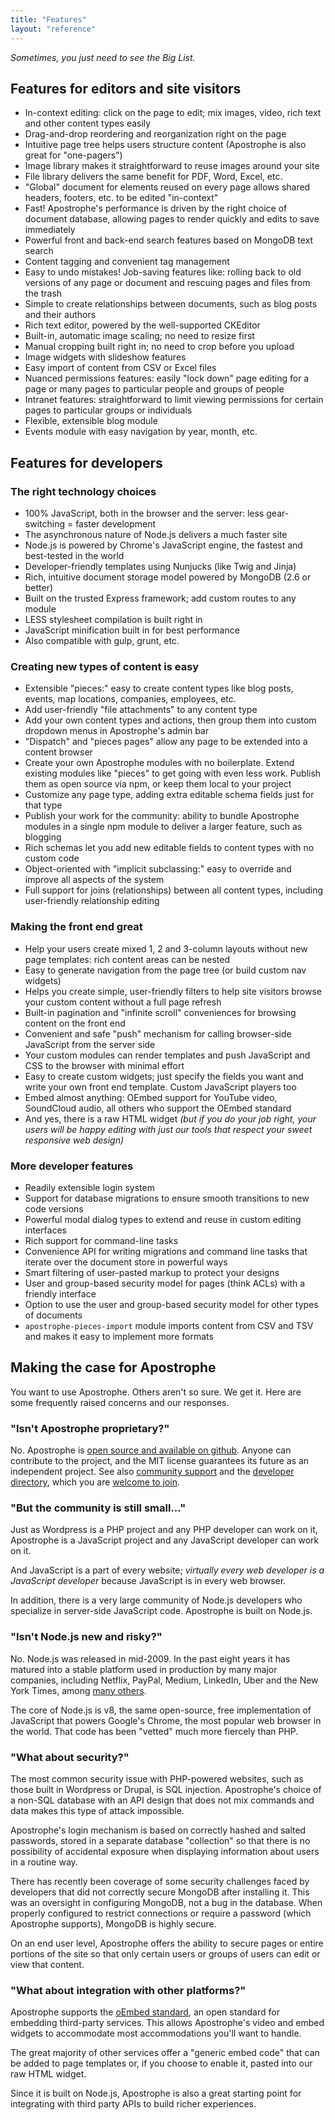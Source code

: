 ```yaml
---
title: "Features"
layout: "reference"
---
```


*Sometimes, you just need to see the Big List.*

## Features for editors and site visitors

* In-context editing: click on the page to edit; mix images, video, rich text and other content types easily
* Drag-and-drop reordering and reorganization right on the page
* Intuitive page tree helps users structure content (Apostrophe is also great for "one-pagers")
* Image library makes it straightforward to reuse images around your site
* File library delivers the same benefit for PDF, Word, Excel, etc.
* "Global" document for elements reused on every page allows shared headers, footers, etc. to be edited "in-context"
* Fast! Apostrophe's performance is driven by the right choice of document database, allowing pages to render quickly and edits to save immediately
* Powerful front and back-end search features based on MongoDB text search
* Content tagging and convenient tag management
* Easy to undo mistakes! Job-saving features like: rolling back to old versions of any page or document and rescuing pages and files from the trash
* Simple to create relationships between documents, such as blog posts and their authors
* Rich text editor, powered by the well-supported CKEditor
* Built-in, automatic image scaling; no need to resize first
* Manual cropping built right in; no need to crop before you upload
* Image widgets with slideshow features
* Easy import of content from CSV or Excel files
* Nuanced permissions features: easily "lock down" page editing for a page or many pages to particular people and groups of people
* Intranet features: straightforward to limit viewing permissions for certain pages to particular groups or individuals
* Flexible, extensible blog module
* Events module with easy navigation by year, month, etc.

## Features for developers

### The right technology choices

* 100% JavaScript, both in the browser and the server: less gear-switching = faster development
* The asynchronous nature of Node.js delivers a much faster site
* Node.js is powered by Chrome's JavaScript engine, the fastest and best-tested in the world
* Developer-friendly templates using Nunjucks (like Twig and Jinja)
* Rich, intuitive document storage model powered by MongoDB (2.6 or better)
* Built on the trusted Express framework; add custom routes to any module
* LESS stylesheet compilation is built right in
* JavaScript minification built in for best performance
* Also compatible with gulp, grunt, etc.

### Creating new types of content is easy

* Extensible "pieces:" easy to create content types like blog posts, events, map locations, companies, employees, etc.
* Add user-friendly "file attachments" to any content type
* Add your own content types and actions, then group them into custom dropdown menus in Apostrophe's admin bar
* "Dispatch" and "pieces pages" allow any page to be extended into a content browser
* Create your own Apostrophe modules with no boilerplate. Extend existing modules like "pieces" to get going with even less work. Publish them as open source via npm, or keep them local to your project
* Customize any page type, adding extra editable schema fields just for that type
* Publish your work for the community: ability to bundle Apostrophe modules in a single npm module to deliver a larger feature, such as blogging
* Rich schemas let you add new editable fields to content types with no custom code
* Object-oriented with "implicit subclassing:" easy to override and improve all aspects of the system
* Full support for joins (relationships) between all content types, including user-friendly relationship editing

### Making the front end great

* Help your users create mixed 1, 2 and 3-column layouts without new page templates: rich content areas can be nested
* Easy to generate navigation from the page tree (or build custom nav widgets)
* Helps you create simple, user-friendly filters to help site visitors browse your custom content without a full page refresh
* Built-in pagination and "infinite scroll" conveniences for browsing content on the front end
* Convenient and safe "push" mechanism for calling browser-side JavaScript from the server side
* Your custom modules can render templates and push JavaScript and CSS to the browser with minimal effort
* Easy to create custom widgets; just specify the fields you want and write your own front end template. Custom JavaScript players too
* Embed almost anything: OEmbed support for YouTube video, SoundCloud audio, all others who support the OEmbed standard
* And yes, there is a raw HTML widget *(but if you do your job right, your users will be happy editing with just our tools that respect your sweet responsive web design)*

### More developer features

* Readily extensible login system
* Support for database migrations to ensure smooth transitions to new code versions
* Powerful modal dialog types to extend and reuse in custom editing interfaces
* Rich support for command-line tasks
* Convenience API for writing migrations and command line tasks that iterate over the document store in powerful ways
* Smart filtering of user-pasted markup to protect your designs
* User and group-based security model for pages (think ACLs) with a friendly interface
* Option to use the user and group-based security model for other types of documents
* `apostrophe-pieces-import` module imports content from CSV and TSV and makes it easy to implement more formats

## Making the case for Apostrophe

You want to use Apostrophe. Others aren't so sure. We get it. Here are some frequently raised concerns and our responses.

### "Isn't Apostrophe proprietary?"

No. Apostrophe is [open source and available on github](https://github.com/punkave/apostrophe). Anyone can contribute to the project, and the MIT license guarantees its future as an independent project. See also [community support](http://apostrophecms.org/community/index.html) and the [developer directory](http://apostrophecms.org/support/directory.html), which you are [welcome to join](mailto:tom@punkave.com).

### "But the community is still small..."

Just as Wordpress is a PHP project and any PHP developer can work on it, Apostrophe is a JavaScript project and any JavaScript developer can work on it.

And JavaScript is a part of every website; *virtually every web developer is a JavaScript developer* because JavaScript is in every web browser.

In addition, there is a very large community of Node.js developers who specialize in server-side JavaScript code. Apostrophe is built on Node.js.

### "Isn't Node.js new and risky?"

No. Node.js was released in mid-2009. In the past eight years it has matured into a stable platform used in production by many major companies, including Netflix, PayPal, Medium, LinkedIn, Uber and the New York Times, among [many others](https://siftery.com/nodejs).

The core of Node.js is v8, the same open-source, free implementation of JavaScript that powers Google's Chrome, the most popular web browser in the world. That code has been "vetted" much more fiercely than PHP.

### "What about security?"

The most common security issue with PHP-powered websites, such as those built in Wordpress or Drupal, is SQL injection. Apostrophe's choice of a non-SQL database with an API design that does not mix commands and data makes this type of attack impossible.

Apostrophe's login mechanism is based on correctly hashed and salted passwords, stored in a separate database "collection" so that there is no possibility of accidental exposure when displaying information about users in a routine way.

There has recently been coverage of some security challenges faced by developers that did not correctly secure MongoDB after installing it. This was an oversight in configuring MongoDB, not a bug in the database. When properly configured to restrict connections or require a password (which Apostrophe supports), MongoDB is highly secure.

On an end user level, Apostrophe offers the ability to secure pages or entire portions of the site so that only certain users or groups of users can edit or view that content.

### "What about integration with other platforms?"

Apostrophe supports the [oEmbed standard](http://oembed.com/), an open standard for embedding third-party services. This allows Apostrophe's video and embed widgets to accommodate most accommodations you'll want to handle.

The great majority of other services offer a "generic embed code" that can be added to page templates or, if you choose to enable it, pasted into our raw HTML widget.

Since it is built on Node.js, Apostrophe is also a great starting point for integrating with third party APIs to build richer experiences.

